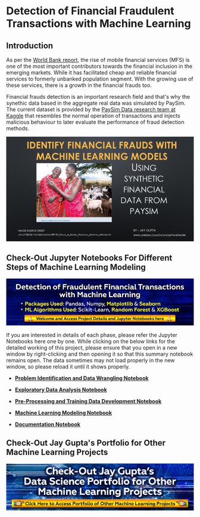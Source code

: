 
# Detection of Financial Fraudulent Transactions with Machine Learning

## Introduction ##

As per the <a href="http://documents1.worldbank.org/curated/en/249151504766545101/pdf/119208-BRI-PUBLIC-Brief-Fraud-in-Mobile-Financial-Services-April-2017.pdf" target="_blank">World Bank report</a>, the rise of mobile financial services (MFS) is one of the most important contributors towards the financial inclusion in the emerging markets. While it has facilitated cheap and reliable financial services to formerly unbanked population segment. With the growing use of these services, there is a growth in the financial frauds too.

Financial frauds detection is an important research field and that's why the synethic data based in the aggregate real data was simulated by PaySim. The current dataset is provided by the <a href="https://www.kaggle.com/ntnu-testimon/paysim1" target="_blank">PaySim Data research team at Kaggle</a> that resembles the normal operation of transactions and injects malicious behaviour to later evaluate the performance of fraud detection methods.

<p align="center">
<img src="https://github.com/jayguptacal/BankingAndInvestments/blob/main/FinancialFraudDetection/images/financialfraudspresentationcover.png">
</p>

## Check-Out Jupyter Notebooks For Different Steps of Machine Learning Modeling ##
<p align="center">
<img src="https://github.com/jayguptacal/BankingAndInvestments/blob/main/FinancialFraudDetection/images/bannerfinancialreadme.jpg">
</p>

If you are interested in details of each phase, please refer the Jupyter Notebooks here one by one. While clicking on the below links for the detailed working of this project, please ensure that you open in a new window by right-clicking and then opening it so that this summary notebook remains open. The data sometimes may not load properly in the new window, so please reload it until it shows properly.

* <a href="https://github.com/jayguptacal/BankingAndInvestments/blob/main/FinancialFraudDetection/Financial_Frauds_DataWrangling.ipynb" target="_blank"><b>Problem Identification and Data Wrangling Notebook</b></a>

* <a href="https://github.com/jayguptacal/BankingAndInvestments/blob/main/FinancialFraudDetection/Financial_Frauds_Exploratory_Data_Analysis.ipynb" target="_blank"><b>Exploratory Data Analysis Notebook</b></a>

* <a href="https://github.com/jayguptacal/BankingAndInvestments/blob/main/FinancialFraudDetection/Financial_Frauds_Preprocessing.ipynb" target="_blank"><b>Pre-Processing and Training Data Development Notebook</b></a>

* <a href="https://github.com/jayguptacal/BankingAndInvestments/blob/main/FinancialFraudDetection/Financial_Frauds_Machine_Learning.ipynb" target="_blank"><b>Machine Learning Modeling Notebook</b></a>

* <a href="https://github.com/jayguptacal/BankingAndInvestments/blob/main/FinancialFraudDetection/Financial_Frauds_Documentation.ipynb" target="_blank"><b>Documentation Notebook</b></a>

## Check-Out Jay Gupta's Portfolio for Other Machine Learning Projects ##
<p align="center">
<a href="https://github.com/jayguptacal/portfolio/blob/main/README.md" target="_blank"><img src="https://github.com/jayguptacal/portfolio/blob/main/image/FullPortfolioBanner.jpg"></a>
</p>

